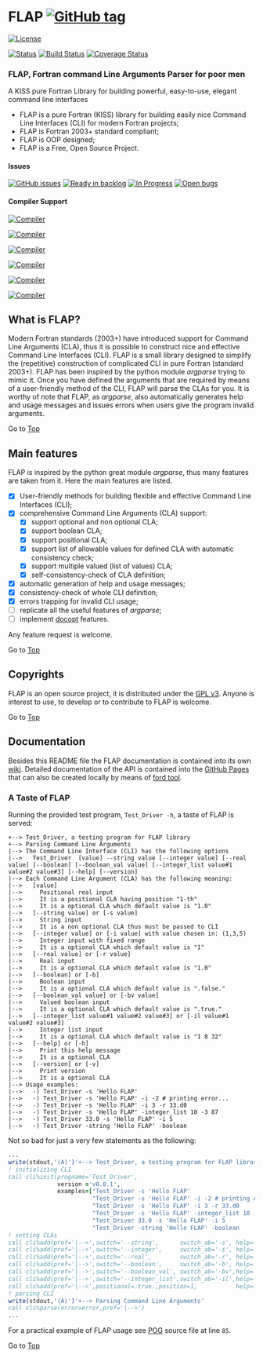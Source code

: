 <a name="top"></a>

# FLAP [![GitHub tag](https://img.shields.io/github/tag/szaghi/FLAP.svg)]()

[![License](https://img.shields.io/badge/license-GNU%20GeneraL%20Public%20License%20v3%20,%20GPLv3-blue.svg)]()

[![Status](https://img.shields.io/badge/status-stable-brightgreen.svg)]()
[![Build Status](https://travis-ci.org/szaghi/FLAP.svg?branch=master)](https://travis-ci.org/szaghi/FLAP)
[![Coverage Status](https://coveralls.io/repos/szaghi/FLAP/badge.svg?branch=master)](https://coveralls.io/r/szaghi/FLAP?branch=master)

### FLAP, Fortran command Line Arguments Parser for poor men
A KISS pure Fortran Library for building powerful, easy-to-use, elegant command line interfaces

+ FLAP is a pure Fortran (KISS) library for building easily nice Command Line Interfaces (CLI) for modern Fortran projects;
+ FLAP is Fortran 2003+ standard compliant;
+ FLAP is OOP designed;
+ FLAP is a Free, Open Source Project.

#### Issues
[![GitHub issues](https://img.shields.io/github/issues/szaghi/FLAP.svg)]()
[![Ready in backlog](https://badge.waffle.io/szaghi/FLAP.png?label=ready&title=Ready)](https://waffle.io/szaghi/FLAP)
[![In Progress](https://badge.waffle.io/szaghi/FLAP.png?label=in%20progress&title=In%20Progress)](https://waffle.io/szaghi/FLAP)
[![Open bugs](https://badge.waffle.io/szaghi/FLAP.png?label=bug&title=Open%20Bugs)](https://waffle.io/szaghi/FLAP)

#### Compiler Support
[![Compiler](https://img.shields.io/badge/GNU%20Gfortran%20Compiler-build%20pass%20with%20v4.9.2+-brightgreen.svg)]()

[![Compiler](https://img.shields.io/badge/Intel%20Fortran%20Compiler-build%20pass%20with%20v12.x+-brightgreen.svg)]()

[![Compiler](https://img.shields.io/badge/IBM%20XL%20Fortran%20Compiler-not%20tested-yellow.svg)]()

[![Compiler](https://img.shields.io/badge/g95%20Fortran%20Compiler-not%20tested-yellow.svg)]()

[![Compiler](https://img.shields.io/badge/NAG%20Fortran%20Compiler-not%20tested-yellow.svg)]()

[![Compiler](https://img.shields.io/badge/PGI%20Fortran%20Compiler-not%20tested-yellow.svg)]()

## What is FLAP?

Modern Fortran standards (2003+) have introduced support for Command Line Arguments (CLA), thus it is possible to construct nice and effective Command Line Interfaces (CLI). FLAP is a small library designed to simplify the (repetitive) construction of complicated CLI in pure Fortran (standard 2003+). FLAP has been inspired by the python module _argparse_ trying to mimic it. Once you have defined the arguments that are required by means of a user-friendly method of the CLI, FLAP will parse the CLAs for you. It is worthy of note that FLAP, as _argparse_, also automatically generates help and usage messages and issues errors when users give the program invalid arguments.

Go to [Top](#top)

## Main features

FLAP is inspired by the python great module _argparse_, thus many features are taken from it. Here the main features are listed.

* [x] User-friendly methods for building flexible and effective Command Line Interfaces (CLI);
* [x] comprehensive Command Line Arguments (CLA) support:
    * [x] support optional and non optional CLA;
    * [x] support boolean CLA;
    * [x] support positional CLA;
    * [x] support list of allowable values for defined CLA with automatic consistency check;
    * [x] support multiple valued (list of values) CLA;
    * [x] self-consistency-check of CLA definition;
* [x] automatic generation of help and usage messages;
* [x] consistency-check of whole CLI definition;
* [x] errors trapping for invalid CLI usage;
* [ ] replicate all the useful features of _argparse_;
* [ ] implement [docopt](https://github.com/docopt/docopt) features.

Any feature request is welcome.

Go to [Top](#top)

## Copyrights

FLAP is an open source project, it is distributed under the [GPL v3](http://www.gnu.org/licenses/gpl-3.0.html). Anyone is interest to use, to develop or to contribute to FLAP is welcome.

Go to [Top](#top)

## Documentation

Besides this README file the FLAP documentation is contained into its own [wiki](https://github.com/szaghi/FLAP/wiki). Detailed documentation of the API is contained into the [GitHub Pages](http://szaghi.github.io/FLAP/index.html) that can also be created locally by means of [ford tool](https://github.com/cmacmackin/ford).

### A Taste of FLAP

Running the provided test program, `Test_Driver -h`, a taste of FLAP is served:
```shell
+--> Test_Driver, a testing program for FLAP library
+--> Parsing Command Line Arguments
|--> The Command Line Interface (CLI) has the following options
|-->   Test_Driver  [value] --string value [--integer value] [--real value] [--boolean] [--boolean_val value] [--integer_list value#1 value#2 value#3] [--help] [--version]
|--> Each Command Line Argument (CLA) has the following meaning:
|-->   [value]
|-->     Positional real input
|-->     It is a positional CLA having position "1-th"
|-->     It is a optional CLA which default value is "1.0"
|-->   [--string value] or [-s value]
|-->     String input
|-->     It is a non optional CLA thus must be passed to CLI
|-->   [--integer value] or [-i value] with value chosen in: (1,3,5)
|-->     Integer input with fixed range
|-->     It is a optional CLA which default value is "1"
|-->   [--real value] or [-r value]
|-->     Real input
|-->     It is a optional CLA which default value is "1.0"
|-->   [--boolean] or [-b]
|-->     Boolean input
|-->     It is a optional CLA which default value is ".false."
|-->   [--boolean_val value] or [-bv value]
|-->     Valued boolean input
|-->     It is a optional CLA which default value is ".true."
|-->   [--integer_list value#1 value#2 value#3] or [-il value#1 value#2 value#3]
|-->     Integer list input
|-->     It is a optional CLA which default value is "1 8 32"
|-->   [--help] or [-h]
|-->     Print this help message
|-->     It is a optional CLA
|-->   [--version] or [-v]
|-->     Print version
|-->     It is a optional CLA
|--> Usage examples:
|-->   -) Test_Driver -s 'Hello FLAP'
|-->   -) Test_Driver -s 'Hello FLAP' -i -2 # printing error...
|-->   -) Test_Driver -s 'Hello FLAP' -i 3 -r 33.d0
|-->   -) Test_Driver -s 'Hello FLAP' -integer_list 10 -3 87
|-->   -) Test_Driver 33.0 -s 'Hello FLAP' -i 5
|-->   -) Test_Driver -string 'Hello FLAP' -boolean
```
Not so bad for just a very few statements as the following:
```fortran
...
write(stdout,'(A)')'+--> Test_Driver, a testing program for FLAP library'
! initializing CLI
call cli%init(progname='Test_Driver',                                           &
              version ='v0.0.1',                                                &
              examples=["Test_Driver -s 'Hello FLAP'                          ",&
                        "Test_Driver -s 'Hello FLAP' -i -2 # printing error...",&
                        "Test_Driver -s 'Hello FLAP' -i 3 -r 33.d0            ",&
                        "Test_Driver -s 'Hello FLAP' -integer_list 10 -3 87   ",&
                        "Test_Driver 33.0 -s 'Hello FLAP' -i 5                ",&
                        "Test_Driver -string 'Hello FLAP' -boolean            "])
! setting CLAs
call cli%add(pref='|-->',switch='--string',      switch_ab='-s', help='String input',                  required=.true., act='store',                                  error=error)
call cli%add(pref='|-->',switch='--integer',     switch_ab='-i', help='Integer input with fixed range',required=.false.,act='store',          def='1',choices='1,3,5',error=error)
call cli%add(pref='|-->',switch='--real',        switch_ab='-r', help='Real input',                    required=.false.,act='store',          def='1.0',              error=error)
call cli%add(pref='|-->',switch='--boolean',     switch_ab='-b', help='Boolean input',                 required=.false.,act='store_true',     def='.false.',          error=error)
call cli%add(pref='|-->',switch='--boolean_val', switch_ab='-bv',help='Valued boolean input',          required=.false.,act='store',          def='.true.',           error=error)
call cli%add(pref='|-->',switch='--integer_list',switch_ab='-il',help='Integer list input',            required=.false.,act='store',nargs='3',def='1 8 32',           error=error)
call cli%add(pref='|-->',positional=.true.,position=1,           help='Positional real input',         required=.false.,                      def='1.0',              error=error)
! parsing CLI
write(stdout,'(A)')'+--> Parsing Command Line Arguments'
call cli%parse(error=error,pref='|-->')
...
```
For a practical example of FLAP usage see [POG](https://github.com/szaghi/OFF/blob/testing/src/POG.f90) source file at line `85`.

Go to [Top](#top)
